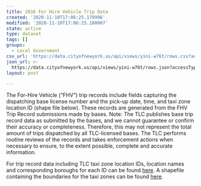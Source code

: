 ```yaml
---
title: 2016 For Hire Vehicle Trip Data
created: '2020-11-10T17:06:25.179996'
modified: '2020-11-10T17:06:25.180007'
state: active
type: dataset
tags: []
groups:
  - Local Government
csv_url: 'https://data.cityofnewyork.us/api/views/yini-w76t/rows.csv?accessType=DOWNLOAD'
json_url: >-
  https://data.cityofnewyork.us/api/views/yini-w76t/rows.json?accessType=DOWNLOAD
layout: post

---
```

The For-Hire Vehicle (“FHV”) trip records include fields capturing the dispatching base license number and the pick-up date, time, and taxi zone location ID (shape file below). These records are generated from the FHV Trip Record submissions made by bases. Note: The TLC publishes base trip record data as submitted by the bases, and we cannot guarantee or confirm their accuracy or completeness. Therefore, this may not represent the total amount of trips dispatched by all TLC-licensed bases. The TLC performs routine reviews of the records and takes enforcement actions when necessary to ensure, to the extent possible, complete and accurate information.

For trip record data including TLC taxi zone location IDs, location names and corresponding boroughs for each ID can be found <a href="https://s3.amazonaws.com/nyc-tlc/misc/taxi+_zone_lookup.csv">here</a>. A shapefile containing the boundaries for the taxi zones can be found <a href="https://s3.amazonaws.com/nyc-tlc/misc/taxi_zones.zip">here</a>.
